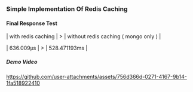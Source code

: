 ### Simple Implementation Of Redis Caching

#### Final Response Test

| with redis caching | > | without redis caching ( mongo only ) |

| 636.009µs |   > | 528.471193ms |

##### Demo Video

https://github.com/user-attachments/assets/756d366d-0271-4167-9b14-1fa518922410
